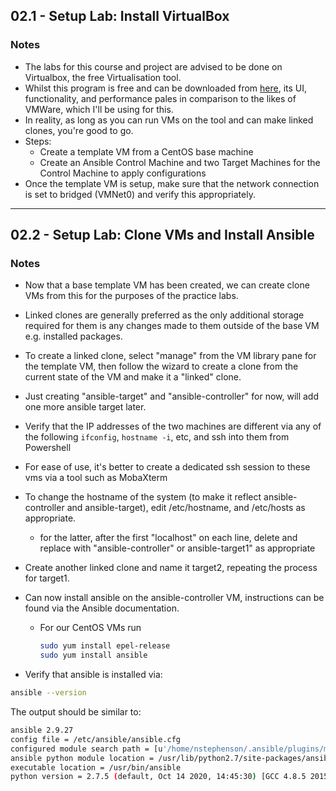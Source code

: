 ## 02.1 - Setup Lab: Install VirtualBox

### Notes

- The labs for this course and project are advised to be done on Virtualbox, the free Virtualisation tool.
- Whilst this program is free and can be downloaded from [here](https://www.virtualbox.org/), its UI, functionality, and performance pales in comparison to the likes of VMWare, which I'll be using for this.
- In reality, as long as you can run VMs on the tool and can make linked clones, you're good to go.
- Steps:
  - Create a template VM from a CentOS base machine
  - Create an Ansible Control Machine and two Target Machines for the Control Machine to apply configurations
- Once the template VM is setup, make sure that the network connection is set to bridged (VMNet0) and verify this appropriately.

---

## 02.2 - Setup Lab: Clone VMs and Install Ansible

### Notes

- Now that a base template VM has been created, we can create clone VMs from this for the purposes of the practice labs.
- Linked clones are generally preferred as the only additional storage required for them is any changes made to them outside of the base VM e.g. installed packages.
- To create a linked clone, select "manage" from the VM library pane for the template VM, then follow the wizard to create a clone from the current state of the VM and make it a "linked" clone.
- Just creating "ansible-target" and "ansible-controller" for now, will add one more ansible target later.
- Verify that the IP addresses of the two machines are different via any of the following `ifconfig`, `hostname -i`, etc, and ssh into them from Powershell
- For ease of use, it's better to create a dedicated ssh session to these vms via a tool such as MobaXterm
- To change the hostname of the system (to make it reflect ansible-controller and ansible-target), edit /etc/hostname, and /etc/hosts as appropriate.
  - for the latter, after the first "localhost" on each line, delete and replace with "ansible-controller" or ansible-target1" as appropriate
- Create another linked clone and name it target2, repeating the process for target1.
- Can now install ansible on the ansible-controller VM, instructions can be found via the Ansible documentation.
  - For our CentOS VMs run

    ```bash
    sudo yum install epel-release
    sudo yum install ansible
    ```

- Verify that ansible is installed via:

```bash
ansible --version
```

The output should be similar to:

```bash
ansible 2.9.27
config file = /etc/ansible/ansible.cfg
configured module search path = [u'/home/nstephenson/.ansible/plugins/modules', u'/usr/share/ansible/plugins/modules']
ansible python module location = /usr/lib/python2.7/site-packages/ansible
executable location = /usr/bin/ansible
python version = 2.7.5 (default, Oct 14 2020, 14:45:30) [GCC 4.8.5 20150623 (Red Hat 4.8.5-44)]
```

